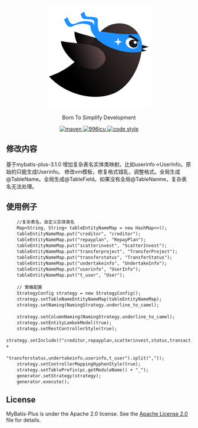 <p align="center">
  <a href="https://github.com/baomidou/mybatis-plus">
   <img alt="Mybatis-Plus-Logo" src="https://raw.githubusercontent.com/baomidou/logo/master/mybatis-plus-logo-new-mini.png">
  </a>
</p>

<p align="center">
  Born To Simplify Development
</p>

<p align="center">
  <a href="https://search.maven.org/#search%7Cga%7C1%7Cg%3A%22com.baomidou%22%20AND%20a%3A%22mybatis-plus%22">
    <img alt="maven" src="https://img.shields.io/maven-central/v/com.baomidou/mybatis-plus.svg?style=flat-square">
  </a>

  <a href="https://github.com/996icu/996.ICU/blob/master/LICENSE">
    <img alt="996icu" src="https://img.shields.io/badge/license-NPL%20(The%20996%20Prohibited%20License)-blue.svg">
  </a>

  <a href="https://www.apache.org/licenses/LICENSE-2.0">
    <img alt="code style" src="https://img.shields.io/badge/license-Apache%202-4EB1BA.svg?style=flat-square">
  </a>
</p>

## 修改内容
基于mybatis-plus-3.1.0
增加复杂表名实体类映射。比如userinfo->UserInfo。原始的只能生成Userinfo。
修改vm模板，修复格式错乱，调整格式。全局生成@TableName。全局生成@TableField。如果没有全局@TableNanme，复杂表名无法处理。

## 使用例子

        //复杂表名，自定义实体类名
        Map<String, String> tableEntityNameMap = new HashMap<>();
        tableEntityNameMap.put("creditor", "creditor");
        tableEntityNameMap.put("repayplan", "RepayPlan");
        tableEntityNameMap.put("scatterinvest", "ScatterInvest");
        tableEntityNameMap.put("transferproject", "TransferProject");
        tableEntityNameMap.put("transferstatus", "TransferStatus");
        tableEntityNameMap.put("undertakeinfo", "UndertakeInfo");
        tableEntityNameMap.put("userinfo", "UserInfo");
        tableEntityNameMap.put("t_user", "User");

        // 策略配置
        StrategyConfig strategy = new StrategyConfig();
        strategy.setTableNameEntityNameMap(tableEntityNameMap);
        strategy.setNaming(NamingStrategy.underline_to_camel);

        strategy.setColumnNaming(NamingStrategy.underline_to_camel);
        strategy.setEntityLombokModel(true);
        strategy.setRestControllerStyle(true);
        strategy.setInclude(("creditor,repayplan,scatterinvest,status,transact,transferproject," +
                "transferstatus,undertakeinfo,userinfo,t_user").split(","));
        strategy.setControllerMappingHyphenStyle(true);
        strategy.setTablePrefix(pc.getModuleName() + "_");
        generator.setStrategy(strategy);
        generator.execute();


## License

MyBatis-Plus is under the Apache 2.0 license. See the [Apache License 2.0](https://www.apache.org/licenses/LICENSE-2.0) file for details.
